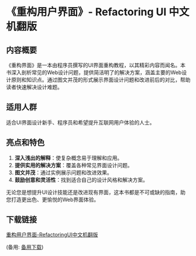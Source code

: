# 《重构用户界面》- Refactoring UI 中文机翻版

## 内容概要
《重构界面》是一本由程序员撰写的UI界面重构教程，以其精彩内容而闻名。本书深入剖析常见的Web设计问题，提供简洁明了的解决方案，涵盖主要的Web设计原则和知识点。通过图文并茂的形式展示界面设计问题和改进前后的对比，帮助读者快速解决设计难题。

## 适用人群
适合UI界面设计新手、程序员和希望提升互联网用户体验的人士。

## 亮点和特色
1. **深入浅出的解释**：使复杂概念易于理解和应用。
2. **提供实用的解决方案**：覆盖各种常见界面设计问题。
3. **图文并茂**：通过实例展示问题和改进效果。
4. **鼓励创意和灵活性**：找到适合自己的设计风格和解决方案。

无论您是想提升UI设计技能还是改进现有界面，这本书都是不可或缺的指南，助您打造更出色、更愉悦的Web界面体验。

## 下载链接
[重构用户界面-RefactoringUI中文机翻版]() 

(备用: [备用下载](https://pan.baidu.com/s/1Jssd16MrKI6QJDnR5sW-IA?pwd=1234))
